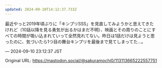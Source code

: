 ```yaml
---
updated: 2024-09-10T14:12:37.733Z
---
```


<p>最近やっと2019年頃ぶりに「キンプリSSS」を見直してみようかと思えてきたけれど（10話以降を見る勇気が出るかはまだ不明）、映画とその周りのことにすべての時間が吸い込まれていって全然見れてない。昨日は1話だけは見ようと思ったのに、気づいたら1つ目の舞台キンプリを最後まで見てしまってた…。</p>

&mdash; 2024-09-10 23:12:37 JST

Original URL: https://mastodon.social/@sakuramochi0/113113665222557751
